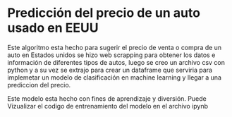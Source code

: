 # Predicción del precio de un auto usado en EEUU
Este algoritmo esta hecho para sugerir el precio de venta o compra de un auto en Estados unidos se hizo web scrapping para obtener los datos e información de diferentes tipos de autos, luego se creo un archivo csv con python y a su vez se extrajo para crear un dataframe que serviria para implemetar un modelo de clasificación en machine learning y llegar a una prediccion del precio. 

Este modelo esta hecho con fines de aprendizaje y diversión. Puede Vizualizar el codigo de entrenamiento del modelo en el archivo ipynb
